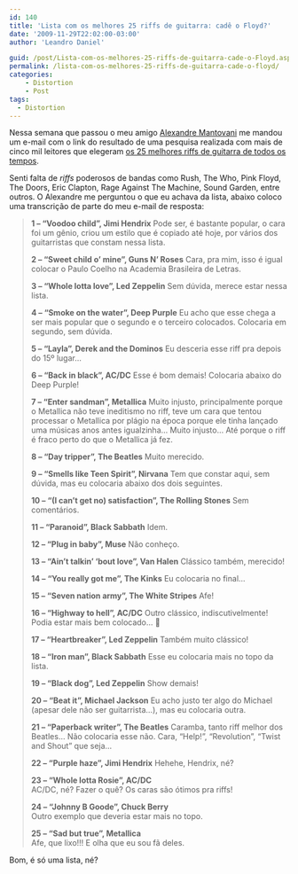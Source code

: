 ```yaml
---
id: 140
title: 'Lista com os melhores 25 riffs de guitarra: cadê o Floyd?'
date: '2009-11-29T22:02:00-03:00'
author: 'Leandro Daniel'

guid: /post/Lista-com-os-melhores-25-riffs-de-guitarra-cade-o-Floyd.aspx
permalink: /lista-com-os-melhores-25-riffs-de-guitarra-cade-o-floyd/
categories:
    - Distortion
    - Post
tags: 
  - Distortion
---
```


Nessa semana que passou o meu amigo [Alexandre Mantovani](http://system.mantov.net) me mandou um e-mail com o link do resultado de uma pesquisa realizada com mais de cinco mil leitores que elegeram [os 25 melhores riffs de guitarra de todos os tempos](http://g1.globo.com/Noticias/Musica/0,,MUL1394469-7085,00-MUSICA+DE+JIMI+HENDRIX+TEM+MELHOR+RIFF+DE+GUITARRA+DE+TODOS+OS+TEMPOS.htm).

Senti falta de *riffs* poderosos de bandas como Rush, The Who, Pink Floyd, The Doors, Eric Clapton, Rage Against The Machine, Sound Garden, entre outros. O Alexandre me perguntou o que eu achava da lista, abaixo coloco uma transcrição de parte do meu e-mail de resposta:

> **1 – “Voodoo child”, Jimi Hendrix** Pode ser, é bastante popular, o cara foi um gênio, criou um estilo que é copiado até hoje, por vários dos guitarristas que constam nessa lista.
> 
> **2 – “Sweet child o’ mine”, Guns N’ Roses** Cara, pra mim, isso é igual colocar o Paulo Coelho na Academia Brasileira de Letras.
> 
> **3 – “Whole lotta love”, Led Zeppelin** Sem dúvida, merece estar nessa lista.
> 
> **4 – “Smoke on the water”, Deep Purple** Eu acho que esse chega a ser mais popular que o segundo e o terceiro colocados. Colocaria em segundo, sem dúvida.
> 
> **5 – “Layla”, Derek and the Dominos** Eu desceria esse riff pra depois do 15º lugar…
> 
> **6 – “Back in black”, AC/DC** Esse é bom demais! Colocaria abaixo do Deep Purple!
> 
> **7 – “Enter sandman”, Metallica** Muito injusto, principalmente porque o Metallica não teve ineditismo no riff, teve um cara que tentou processar o Metallica por plágio na época porque ele tinha lançado uma músicas anos antes igualzinha… Muito injusto… Até porque o riff é fraco perto do que o Metallica já fez.
> 
> **8 – “Day tripper”, The Beatles** Muito merecido.
> 
> **9 – “Smells like Teen Spirit”, Nirvana** Tem que constar aqui, sem dúvida, mas eu colocaria abaixo dos dois seguintes.
> 
> **10 – “(I can’t get no) satisfaction”, The Rolling Stones** Sem comentários.
> 
> **11 – “Paranoid”, Black Sabbath** Idem.
> 
> **12 – “Plug in baby”, Muse** Não conheço.
> 
> **13 – “Ain’t talkin’ ‘bout love”, Van Halen** Clássico também, merecido!
> 
> **14 – “You really got me”, The Kinks** Eu colocaria no final…
> 
> **15 – “Seven nation army”, The White Stripes** Afe!
> 
> **16 – “Highway to hell”, AC/DC** Outro clássico, indiscutivelmente! Podia estar mais bem colocado… 🙂
> 
> **17 – “Heartbreaker”, Led Zeppelin** Também muito clássico!
> 
> **18 – “Iron man”, Black Sabbath** Esse eu colocaria mais no topo da lista.
> 
> **19 – “Black dog”, Led Zeppelin** Show demais!
> 
> **20 – “Beat it”, Michael Jackson** Eu acho justo ter algo do Michael (apesar dele não ser guitarrista…), mas eu colocaria outra.
> 
> **21 – “Paperback writer”, The Beatles** Caramba, tanto riff melhor dos Beatles… Não colocaria esse não. Cara, “Help!”, “Revolution”, “Twist and Shout” que seja…
> 
> **22 – “Purple haze”, Jimi Hendrix** Hehehe, Hendrix, né?
> 
> **23 – “Whole lotta Rosie”, AC/DC**    
> AC/DC, né? Fazer o quê? Os caras são ótimos pra riffs!
> 
> **24 – “Johnny B Goode”, Chuck Berry**    
> Outro exemplo que deveria estar mais no topo.
> 
> **25 – “Sad but true”, Metallica**    
> Afe, que lixo!!! E olha que eu sou fã deles.

Bom, é só uma lista, né?